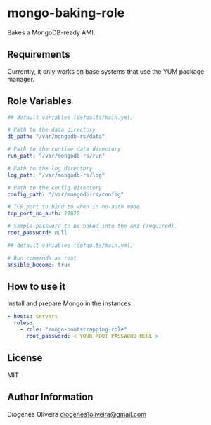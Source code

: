 # mongo-baking-role

Bakes a MongoDB-ready AMI.

## Requirements

Currently, it only works on base systems that use the YUM package manager.

## Role Variables

```yaml
## default variables (defaults/main.yml)

# Path to the data directory
db_path: "/var/mongodb-rs/data"

# Path to the runtime data directory
run_path: "/var/mongodb-rs/run"

# Path to the log directory
log_path: "/var/mongodb-rs/log"

# Path to the config directory
config_path: "/var/mongodb-rs/config"

# TCP port to bind to when in no-auth mode
tcp_port_no_auth: 27020

# Sample password to be baked into the AMI (required).
root_password: null
```

```yaml
## default variables (defaults/main.yml)

# Run commands as root
ansible_become: true
```

## How to use it

Install and prepare Mongo in the instances:

```yaml
- hosts: servers
  roles:
    - role: "mongo-bootstrapping-role"
      root_password: < YOUR ROOT PASSWORD HERE >
```

## License

MIT

## Author Information

Diógenes Oliveira
diogenes1oliveira@gmail.com
